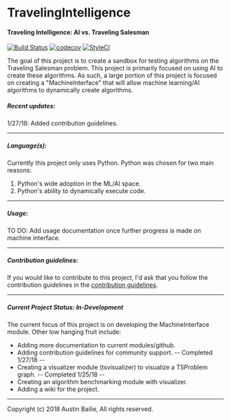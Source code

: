 # TravelingIntelligence
#### Traveling Intelligence: AI vs. Traveling Salesman
[![Build Status](https://travis-ci.org/abailie3/TravelingIntelligence.svg?branch=master)](https://travis-ci.org/abailie3/TravelingIntelligence)
[![codecov](https://codecov.io/gh/abailie3/TravelingIntelligence/branch/master/graph/badge.svg)](https://codecov.io/gh/abailie3/TravelingIntelligence)
[![StyleCI](https://styleci.io/repos/118313337/shield?branch=master)](https://styleci.io/repos/118313337)

The goal of this project is to create a sandbox for testing algorithms on the Traveling Salesman problem. This project is primarily focused on using AI to create these algorithms. As such, a large portion of this project is focused on creating a "MachineInterface" that will allow machine learning/AI algorithms to dynamically create algorithms.

##### Recent updates:
1/27/18: Added contribution guidelines.
___
##### Language(s):
Currently this project only uses Python. Python was chosen for two main reasons: 
1. Python's wide adoption in the ML/AI space.
2. Python's ability to dynamically execute code.
___
##### Usage:
TO DO: Add usage documentation once further progress is made on machine interface.
___
##### Contribution guidelines:
If you would like to contribute to this project, I'd ask that you follow the contribution guidelines in the [contribution guidelines](CONTRIBUTING.md).
___
##### Current Project Status: In-Development
The current focus of this project is on developing the MachineInterface module.
Other low hanging fruit include:
- Adding more documentation to current modules/github.
- Adding contribution guidelines for community support. -- Completed 1/27/18 --
- Creating a visualizer module (tsvisualizer) to visualize a TSProblem graph. -- Completed 1/25/18 --
- Creating an algorithm benchmarking module with visualizer.
- Adding a wiki for the project.
___
Copyright (c) 2018 Austin Bailie, All rights reserved.
